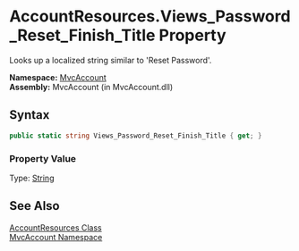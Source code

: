 AccountResources.Views_Password_Reset_Finish_Title Property
===========================================================
Looks up a localized string similar to 'Reset Password'.

**Namespace:** [MvcAccount][1]  
**Assembly:** MvcAccount (in MvcAccount.dll)

Syntax
------

```csharp
public static string Views_Password_Reset_Finish_Title { get; }
```

### Property Value
Type: [String][2]

See Also
--------
[AccountResources Class][3]  
[MvcAccount Namespace][1]  

[1]: ../README.md
[2]: http://msdn.microsoft.com/en-us/library/s1wwdcbf
[3]: README.md